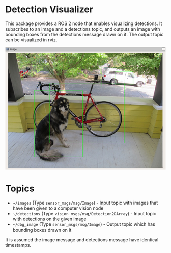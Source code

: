 # Detection Visualizer

This package provides a ROS 2 node that enables visualizing detections.
It subscribes to an image and a detections topic, and outputs an image with bounding boxes from the detections message drawn on it.
The output topic can be visualized in rviz.

![Example image with bounding boxes created using darknet and the yolov3-tiny network](doc/example_darknet_yolov3-tiny.png)

# Topics

* `~/images` (Type `sensor_msgs/msg/Image`) - Input topic with images that have been given to a computer vision node
* `~/detections` (Type `vision_msgs/msg/Detection2DArray`) - Input topic with detections on the given image
* `~/dbg_image` (Type `sensor_msgs/msg/Image`) - Output topic which has bounding boxes drawn on it

It is assumed the image message and detections message have identical timestamps.

